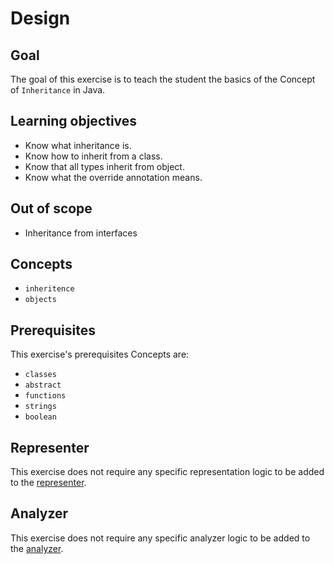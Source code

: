 # Design

## Goal

The goal of this exercise is to teach the student the basics of the Concept of `Inheritance` in Java.

## Learning objectives

- Know what inheritance is.
- Know how to inherit from a class.
- Know that all types inherit from object.
- Know what the override annotation means.

## Out of scope

- Inheritance from interfaces

## Concepts

- `inheritence`
- `objects`

## Prerequisites

This exercise's prerequisites Concepts are:

- `classes`
- `abstract`
- `functions`
- `strings`
- `boolean`

## Representer

This exercise does not require any specific representation logic to be added to the [representer][representer-java].

## Analyzer

This exercise does not require any specific analyzer logic to be added to the [analyzer][analyzer-java].

[representer-java]: https://github.com/exercism/java-representer
[analyzer-java]: https://github.com/exercism/java-analyzer
